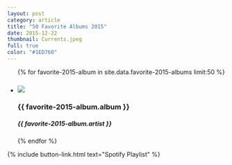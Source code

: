 ```yaml
---
layout: post
category: article
title: "50 Favorite Albums 2015"
date: 2015-12-22
thumbnail: Currents.jpeg
full: true
color: "#1ED760"
---
```

<ul class="list article-list list-grid list-grid-numbered list-shadow">
  {% for favorite-2015-album in site.data.favorite-2015-albums limit:50 %}
  <li class="list-item">
      <h5 class="list-rank"></h5>
      <img src="/img/albums/{{ favorite-2015-album.album }}.jpeg" class="list-image" loading="lazy">
      <h3>{{ favorite-2015-album.album }}</h3>
      <h5>{{ favorite-2015-album.artist }}</h5>
  </li>
  {% endfor %}
</ul>

{% include button-link.html text="Spotify Playlist" %}
